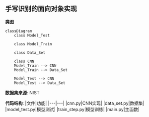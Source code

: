 ## 手写识别的面向对象实现

**类图**
```mermaid 
classDiagram 
    class Model_Test
        
    class Model_Train

    class Data_Set

    class CNN
    Model_Train --> CNN
    Model_Train --> Data_Set

    Model_Test --> CNN
    Model_Test --> Data_Set

```

**数据集来源**: NIST

**代码结构**:
|文件|功能|
|---|---|
|cnn.py|CNN实现|
|data_set.py|数据集|
|model_test.py|模型测试|
|train_step.py|模型训练|
|main.py|主函数|


